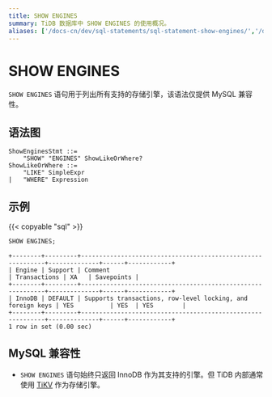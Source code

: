 ```yaml
---
title: SHOW ENGINES
summary: TiDB 数据库中 SHOW ENGINES 的使用概况。
aliases: ['/docs-cn/dev/sql-statements/sql-statement-show-engines/','/docs-cn/dev/reference/sql/statements/show-engines/']
---
```


# SHOW ENGINES

`SHOW ENGINES` 语句用于列出所有支持的存储引擎，该语法仅提供 MySQL 兼容性。

## 语法图

```enbf+diagram
ShowEnginesStmt ::=
    "SHOW" "ENGINES" ShowLikeOrWhere?
ShowLikeOrWhere ::=
    "LIKE" SimpleExpr
|   "WHERE" Expression
```

## 示例

{{< copyable "sql" >}}

```sql
SHOW ENGINES;
```

```
+--------+---------+------------------------------------------------------------+--------------+------+------------+
| Engine | Support | Comment                                                    | Transactions | XA   | Savepoints |
+--------+---------+------------------------------------------------------------+--------------+------+------------+
| InnoDB | DEFAULT | Supports transactions, row-level locking, and foreign keys | YES          | YES  | YES        |
+--------+---------+------------------------------------------------------------+--------------+------+------------+
1 row in set (0.00 sec)
```

## MySQL 兼容性

* `SHOW ENGINES` 语句始终只返回 InnoDB 作为其支持的引擎。但 TiDB 内部通常使用 [TiKV](/tikv-overview.md) 作为存储引擎。
